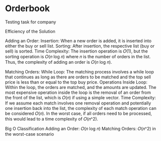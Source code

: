 # Orderbook
Testing task for company

Efficiency of the Solution

Adding an Order:
Insertion: When a new order is added, it is inserted into either the buy or sell list.
Sorting: After insertion, the respective list (buy or sell) is sorted.
Time Complexity: The insertion operation is 𝑂(1), but the sorting operation is 𝑂(𝑛 log⁡ 𝑛) where 𝑛 is the number of orders in the list. Thus, the complexity of adding an order is 
𝑂(𝑛 log 𝑛).

Matching Orders:
While Loop: The matching process involves a while loop that continues as long as there are orders to be matched and the top sell price is less than or equal to the top buy price.
Operations Inside Loop: Within the loop, the orders are matched, and the amounts are updated. The most expensive operation inside the loop is the removal of an order from the front of the list, which is 𝑂(𝑛) if using a simple vector.
Time Complexity: If we assume each match involves one removal operation and potentially one insertion back into the list, the complexity of each match operation can be considered 𝑂(𝑛). In the worst case, if all orders need to be processed, this would lead to a time complexity of 𝑂(𝑛^2).

Big O Classification
Adding an Order: 𝑂(𝑛 log 𝑛)
Matching Orders: 𝑂(𝑛^2) in the worst-case scenario
